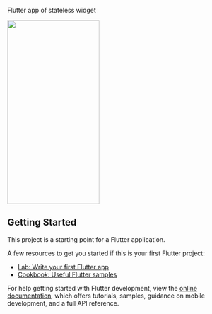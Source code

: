 Flutter app of stateless widget

<img src="https://user-images.githubusercontent.com/45852402/219873568-4cc1bef2-6015-4e90-8814-2078e40c4842.png" width="208" height="416">

## Getting Started

This project is a starting point for a Flutter application.

A few resources to get you started if this is your first Flutter project:

- [Lab: Write your first Flutter app](https://docs.flutter.dev/get-started/codelab)
- [Cookbook: Useful Flutter samples](https://docs.flutter.dev/cookbook)

For help getting started with Flutter development, view the
[online documentation](https://docs.flutter.dev/), which offers tutorials,
samples, guidance on mobile development, and a full API reference.
